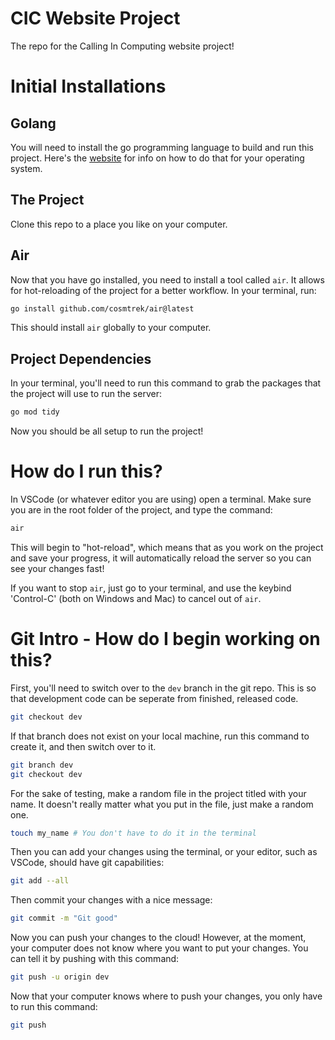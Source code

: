 # CIC Website Project

The repo for the Calling In Computing website project!

# Initial Installations

## Golang

You will need to install the go programming language to build and run this project.
Here's the [website](https://go.dev/) for info on how to do that for your operating system.

## The Project

Clone this repo to a place you like on your computer.

## Air

Now that you have go installed, you need to install a tool called `air`. It allows for
hot-reloading of the project for a better workflow. In your terminal, run:
```sh
go install github.com/cosmtrek/air@latest
```
This should install `air` globally to your computer.

## Project Dependencies

In your terminal, you'll need to run this command to grab the packages that the
project will use to run the server:
```sh
go mod tidy
```

Now you should be all setup to run the project!

# How do I run this?

In VSCode (or whatever editor you are using) open a terminal. Make sure you
are in the root folder of the project, and type the command:
```sh
air
```

This will begin to "hot-reload", which means that as you work on the project and save
your progress, it will automatically reload the server so you can see your changes
fast!

If you want to stop `air`, just go to your terminal, and use the keybind 'Control-C'
(both on Windows and Mac) to cancel out of `air`.

# Git Intro - How do I begin working on this?

First, you'll need to switch over to the `dev` branch in the git repo. This is so that development
code can be seperate from finished, released code.
```sh
git checkout dev
```
If that branch does not exist on your local machine, run this command to create it, and then switch over
to it.
```sh
git branch dev
git checkout dev
```

For the sake of testing, make a random file in the project titled with your name. It doesn't really
matter what you put in the file, just make a random one.
```sh
touch my_name # You don't have to do it in the terminal
```
Then you can add your changes using the terminal, or your editor, such as VSCode, should have git
capabilities:
```sh
git add --all
```
Then commit your changes with a nice message:
```sh
git commit -m "Git good"
```
Now you can push your changes to the cloud! However, at the moment, your computer does not know
where you want to put your changes. You can tell it by pushing with this command:
```sh
git push -u origin dev
```
Now that your computer knows where to push your changes, you only have to run this command:
```sh
git push
```
